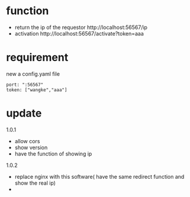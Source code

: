 # function
* return the ip of the requestor http://localhost:56567/ip
* activation http://localhost:56567/activate?token=aaa

# requirement 
new a config.yaml file
```
port: ":56567"
token: ["wangke","aaa"]
```


# update
1.0.1
* allow cors
* show version
* have the function of showing ip 

1.0.2
* replace nginx with this software( have the same redirect function and show the real ip) 
* 
